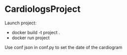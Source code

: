 # CardiologsProject

Launch project:
- docker build -t project .
- docker run project

Use conf json in conf.py to set the date of the cardiogram

